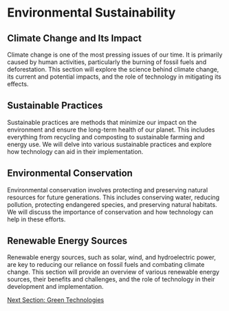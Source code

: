 # Environmental Sustainability

## Climate Change and Its Impact

Climate change is one of the most pressing issues of our time. It is primarily caused by human activities, particularly the burning of fossil fuels and deforestation. This section will explore the science behind climate change, its current and potential impacts, and the role of technology in mitigating its effects.

## Sustainable Practices

Sustainable practices are methods that minimize our impact on the environment and ensure the long-term health of our planet. This includes everything from recycling and composting to sustainable farming and energy use. We will delve into various sustainable practices and explore how technology can aid in their implementation.

## Environmental Conservation

Environmental conservation involves protecting and preserving natural resources for future generations. This includes conserving water, reducing pollution, protecting endangered species, and preserving natural habitats. We will discuss the importance of conservation and how technology can help in these efforts.

## Renewable Energy Sources

Renewable energy sources, such as solar, wind, and hydroelectric power, are key to reducing our reliance on fossil fuels and combating climate change. This section will provide an overview of various renewable energy sources, their benefits and challenges, and the role of technology in their development and implementation.

[Next Section: Green Technologies](green_technologies.md)
